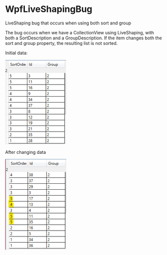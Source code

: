 # WpfLiveShapingBug
LiveShaping bug that occurs when using both sort and group

The bug occurs when we have a CollectionView using LiveShaping, with both a SortDescription and a GroupDescription.
If the item changes both the sort and group property, the resulting list is not sorted.

Initial data:

![Before simulation](https://github.com/Flueworks/WpfLiveShapingBug/blob/master/Images/BeforeSimulation.png)

After changing data

![After simulation](https://github.com/Flueworks/WpfLiveShapingBug/blob/master/Images/AfterSimulation.png)
